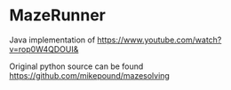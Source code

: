 # MazeRunner
Java implementation of https://www.youtube.com/watch?v=rop0W4QDOUI&

Original python source can be found https://github.com/mikepound/mazesolving
